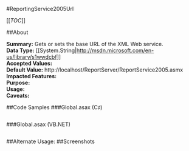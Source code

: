 #ReportingService2005Url

[[_TOC_]]

##About

**Summary:**  Gets or sets the base URL of the XML Web service.   
**Data Type:** [[System.String|http://msdn.microsoft.com/en-us/library/s1wwdcbf]]  
**Accepted Values:**   
**Default Value:** http://localhost/ReportServer/ReportService2005.asmx  
**Impacted Features:**   
**Purpose:**   
**Usage:**   
**Caveats:**   

##Code Samples
###Global.asax (C♯)

```csharp
```

###Global.asax (VB.NET)

```visualbasic
```
##Alternate Usage: 
##Screenshots

